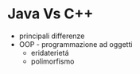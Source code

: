 # Java Vs C++

* principali differenze
* OOP - programmazione ad oggetti
  * eridaterietá
  * polimorfismo